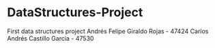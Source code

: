 # DataStructures-Project
First data structures project
Andrés Felipe Giraldo Rojas - 47424
Carlos Andrés Castillo Garcia - 47530
